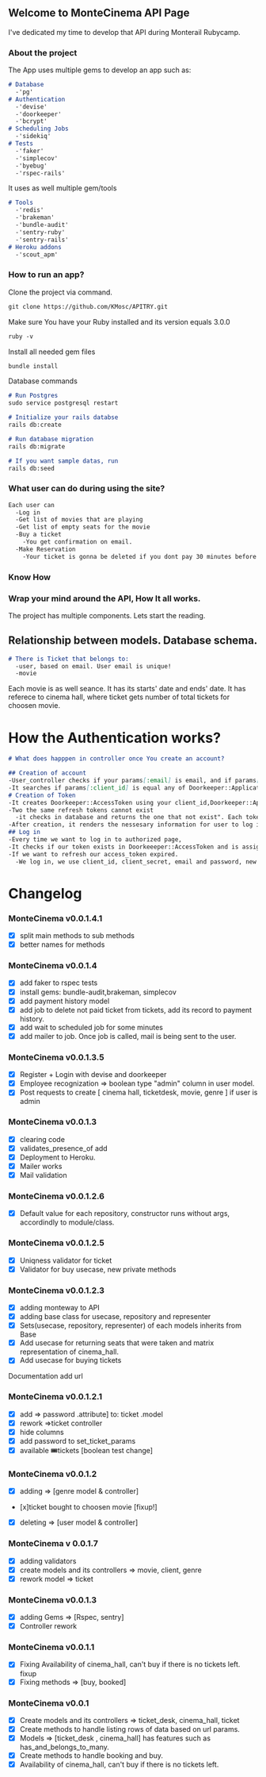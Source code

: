 ## Welcome to MonteCinema API Page

I've dedicated my time to develop that API during Monterail Rubycamp.
### About the project

The App uses multiple gems to develop an app such as:

```markdown
# Database
  -'pg'
# Authentication
  -'devise'
  -'doorkeeper'
  -'bcrypt'
# Scheduling Jobs
  -'sidekiq'
# Tests
  -'faker'
  -'simplecov'
  -'byebug'
  -'rspec-rails'
```
It uses as well multiple gem/tools

```markdown
# Tools
  -'redis'
  -'brakeman'
  -'bundle-audit'
  -'sentry-ruby'
  -'sentry-rails'
# Heroku addons
  -'scout_apm'
```


### How to run an app?
Clone the project via command.
```markdown
git clone https://github.com/KMosc/APITRY.git
```
Make sure You have your Ruby installed and its version equals 3.0.0
```markdown
ruby -v
```
Install all needed gem files
```markdown
bundle install
```
Database commands
```markdown
# Run Postgres
sudo service postgresql restart

# Initialize your rails databse
rails db:create

# Run database migration
rails db:migrate

# If you want sample datas, run
rails db:seed
```
### What user can do during using the site?
```markdown
Each user can
  -Log in
  -Get list of movies that are playing
  -Get list of empty seats for the movie
  -Buy a ticket
    -You get confirmation on email.
  -Make Reservation
    -Your ticket is gonna be deleted if you dont pay 30 minutes before movies start.
```

### Know How

### Wrap your mind around the API, How It all works.
The project has multiple components. Lets start the reading.

## Relationship between models. Database schema.
```markdown
# There is Ticket that belongs to:
  -user, based on email. User email is unique!
  -movie
```
Each movie is as well seance. It has its starts' date and ends' date. It has referece to cinema hall, where ticket gets number of total tickets for choosen movie.


# How the Authentication works?
```markdown
# What does happpen in controller once You create an account?

## Creation of account
-User_controller checks if your params[:email] is email, and if params[:password] has desired length.
-It searches if params[:client_id] is equal any of Doorkeeper::Application.uid, either It returns error message.
# Creation of Token
-It creates Doorkeeper::AccessToken using your client_id,Doorkeeper::Application.uid and refresh token
-Two the same refresh tokens cannot exist
  -it checks in database and returns the one that not exist". Each token has some expiration date.
-After creation, it renders the nessesary information for user to log in auth token type, expiration date, access_token
## Log in
-Every time we want to log in to authorized page,
-It checks if our token exists in Doorkeeeper::AccessToken and is assigned to our account.
-If we want to refresh our access_token expired.
  -We log in, we use client_id, client_secret, email and password, new token is assigned.
```

# Changelog
### MonteCinema v0.0.1.4.1
- [x] split main methods to sub methods
- [x] better names for methods
### MonteCinema v0.0.1.4
- [x] add faker to rspec tests
- [x] install gems: bundle-audit,brakeman, simplecov
- [x] add payment history model
- [x] add job to delete not paid ticket from tickets, add its record to payment history.
- [x] add wait to scheduled job for some minutes 
- [x] add mailer to job. Once job is called, mail is being sent to the user.

### MonteCinema v0.0.1.3.5
- [x] Register + Login with devise and doorkeeper
- [x] Employee recognization => boolean type "admin" column in user model.
- [x] Post requests to create [ cinema hall, ticketdesk, movie, genre ] if user is admin
### MonteCinema v0.0.1.3
- [x]  clearing code
- [x] validates_presence_of add
- [x] Deployment to Heroku.
- [x] Mailer works
- [x] Mail validation
### MonteCinema v0.0.1.2.6
- [x] Default value for each repository, constructor runs without args, accordindly to module/class.
### MonteCinema v0.0.1.2.5
- [x] Uniqness validator for ticket
- [x] Validator for buy usecase, new private methods
### MonteCinema v0.0.1.2.3
- [x] adding monteway to API
- [x] adding base class for usecase, repository and representer
- [x] Sets(usecase, repository, representer) of each models inherits from Base
- [x] Add usecase for returning seats that were taken and matrix representation of cinema_hall.
- [x] Add usecase for buying tickets

 Documentation add url
### MonteCinema v0.0.1.2.1
- [x] add => password .attribute] to: ticket .model
- [x] rework =>ticket controller
- [x] hide columns
- [x] add password to set_ticket_params
- [x] available 🎟tickets [boolean test change]
### MonteCinema v0.0.1.2
- [x] adding => [genre model & controller]
- [x]ticket bought to choosen movie [fixup!]
- [x] deleting => [user model & controller]
### MonteCinema v 0.0.1.7
- [x] adding validators
- [x] create models and its controllers => movie, client, genre
- [x] rework model => ticket
### MonteCinema v0.0.1.3
- [x] adding Gems => [Rspec, sentry]
- [x] Controller rework
### MonteCinema v0.0.1.1
- [x] Fixing Availability of cinema_hall, can't buy if there is no tickets left. fixup
- [x] Fixing methods => [buy, booked]

### MonteCinema v0.0.1 
- [x] Create models and its controllers => ticket_desk, cinema_hall, ticket
- [x] Create methods to handle listing rows of data based on url params.
- [x] Models => [ticket_desk , cinema_hall] has features such as has_and_belongs_to_many.
- [x] Create methods to handle booking and buy.
- [x] Availability of cinema_hall, can't buy if there is no tickets left.
